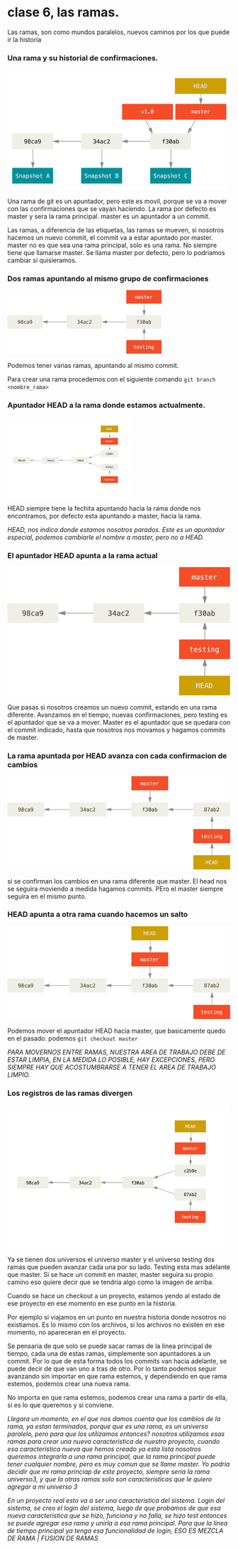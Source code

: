 # clase 6, las ramas.

Las ramas, son como mundos paralelos, nuevos caminos por los que puede ir la historia

### Una rama y su historial de confirmaciones.
![ramas de git](/img/branch-and-history.png)

Una rama de git es un apuntador, pero este es movil, porque se va a mover con las confirmaciones que se vayan haciendo. La rama por defecto es master y sera la rama principal. master es un apuntador a un commit.

Las ramas, a diferencia de las etiquetas, las ramas se mueven, si nosotros hacemos un nuevo commit, el commit va a estar apuntado por master. master no es que sea una rama principal, solo es una rama. No siempre tiene que llamarse master. Se llama master por defecto, pero lo podriamos cambiar si quisieramos. 

### Dos ramas apuntando al mismo grupo de confirmaciones
![Dos ramas](/img/dos_ramas.png)

Podemos tener varias ramas, apuntando al mismo commit.

Para crear una rama procedemos con el siguiente comando `git branch <nombre_rama>`

### Apuntador HEAD a la rama donde estamos actualmente.
![Apuntador head](/img/apuntador_head.png)

HEAD siempre tiene la fechita apuntando hacia la rama donde nos encontramos, por defecto esta apuntando a master, hacia la rama.

*HEAD, nos indica donde estamos nosotros parados. Este es un apuntador especial, podemos cambiarle el nombre a master, pero no a HEAD.*

### El apuntador HEAD apunta a la rama actual
![apuntador head](/img/head-to-testing.png)

Que pasas si nosotros creamos un nuevo commit, estando en una rama diferente. Avanzamos en el tiempo, nuevas confirmaciones, pero testing es el apuntador que se va a mover. Master es el apuntador que se quedara con el commit indicado, hasta que nosotros nos movamos y hagamos commits de master.

### La rama apuntada por HEAD avanza con cada confirmacion de cambios
![la rama apuntada por HEAD avanza](/img/advance-testing.png)

si se confirman los cambios en una rama diferente que master. El head nos se seguira moviendo a medida hagamos commits. PEro el master siempre seguira en el mismo punto.

### HEAD apunta a otra rama cuando hacemos un salto
![HEAD salto Master](/img/head_salto_master.png)

Podemos mover el apuntador HEAD hacia master, que basicamente quedo en el pasado. podemos `git checkout master`

*PARA MOVERNOS ENTRE RAMAS, NUESTRA AREA DE TRABAJO DEBE DE ESTAR LIMPIA, EN LA MEDIDA LO POSIBLE, HAY EXCEPCIONES, PERO SIEMPRE HAY QUE ACOSTUMBRARSE A TENER EL AREA DE TRABAJO LIMPIO.*

### Los registros de las ramas divergen
![Ramas_divergen](/img/ramas_divergen.png)

Ya se tienen dos universos el universo master y el universo testing dos ramas que pueden avanzar cada una por su lado. Testing esta mas adelante que master. Si se hace un commit en master, master seguira su propio camino eso quiere decir que se tendria algo como la imagen de arriba. 

Cuando se hace un checkout a un proyecto, estamos yendo al estado de ese proyecto en ese momento en ese punto en la historia. 

Por ejemplo si viajamos en un punto en nuestra historia donde nosotros no existiamos. Es lo mismo con los archivos, si los archivos no existen en ese momento, no apareceran en el proyecto. 

Se pensaria de que solo se puede sacar ramas de la linea principal de tiempo, cada una de estas ramas, simplemente son apuntadores a un commit. Por lo que de esta forma todos los commits van hacia adelante, se puede decir de que van uno a tras de otro. Por lo tanto podemos seguir avanzando sin importar en que rama estemos, y dependiendo en que rama estemos, podemos crear una nueva rama.

No importa en que rama estemos, podemos crear una rama a partir de ella, si es lo que queremos y si conviene.

*Llegara un momento, en el que nos damos cuenta que los cambios de la rama, ya estan terminados, porque que es una rama, es un universo paralelo, pero para que los utilizamos entonces? nosotros utilizamos esas ramas para crear una nueva caracteristica de nuestro proyecto, cuando esa caracteristica nueva que hemos creado ya esta lista nosotros queremos integrarla a una rama principal, que la rama principal puede tener cualquier nombre, pero es muy comun que se llame master. Yo podria decidir que mi rama princiap de este proyecto, siempre seria la rama universo3, y que la otras ramas solo son caracteristicas que le quiero agregar a mi universo 3*

*En un proyecto real esto va a ser una caracteristica del sistema. Login del sistema, se creo el login del sistema, luego de que probamos de que esa nueva caracteristica que se hizo, funciona y no falla, se hizo test entonces se puede agregar esa rama y unirla a esa rama principal. Para que la linea de tiempo principal ya tenga esa funcionalidad de login, ESO ES MEZCLA DE RAMA | FUSION DE RAMAS*